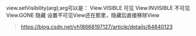 
view.setVisibility(arg);arg可以是：
View.VISIBLE 可见
View.INVISIBLE 不可见
View.GONE 隐藏
设置不可见View还在那里，隐藏后直接移除View
>https://blog.csdn.net/yh18668197127/article/details/84840123